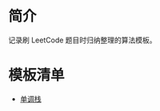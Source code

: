 # 简介
记录刷 LeetCode 题目时归纳整理的算法模板。

# 模板清单
+ [单调栈](../templates/%E3%80%90%E6%A8%A1%E6%9D%BF%E3%80%91%E5%8D%95%E8%B0%83%E6%A0%88.md)
